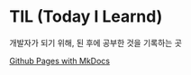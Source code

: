 # TIL (Today I Learnd)

개발자가 되기 위해, 된 후에 공부한 것을 기록하는 곳

[Github Pages with MkDocs](https://sotthang.github.io/TIL/)
